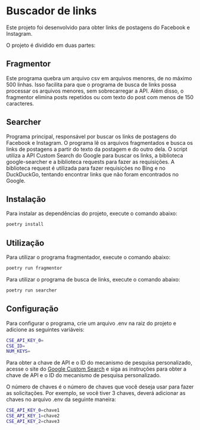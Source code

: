 # Buscador de links
Este projeto foi desenvolvido para obter links de postagens do Facebook e Instagram.

O projeto é dividido em duas partes:
## Fragmentor
Este programa quebra um arquivo csv em arquivos menores, de no máximo 500 linhas. Isso facilita para que o programa de busca de links possa processar os arquivos menores, sem sobrecarregar a API. Além disso, o fragmentor elimina posts repetidos ou com texto do post com menos de 150 caracteres.


## Searcher
Programa principal, responsável por buscar os links de postagens do Facebook e Instagram. O programa lê os arquivos fragmentados e busca os links de postagens a partir do texto da postagem e do outro dela. 
O script utiliza a API Custom Search do Google para buscar os links, a biblioteca google-searcher e a biblioteca requests para fazer as requisições. A biblioteca request é utilizada para fazer requisições no Bing e no DuckDuckGo, tentando encontrar links que não foram encontrados no Google.

## Instalação
Para instalar as dependências do projeto, execute o comando abaixo:
```bash
poetry install
```

## Utilização
Para utilizar o programa fragmentador, execute o comando abaixo:
```bash
poetry run fragmentor
```

Para utilizar o programa de busca de links, execute o comando abaixo:
```bash
poetry run searcher
```

## Configuração	
Para configurar o programa, crie um arquivo .env na raiz do projeto e adicione as seguintes variáveis:
```bash
CSE_API_KEY_0=
CSE_ID=
NUM_KEYS=
```

Para obter a chave de API e o ID do mecanismo de pesquisa personalizado, acesse o site do [Google Custom Search](https://developers.google.com/custom-search/v1/overview) e siga as instruções para obter a chave de API e o ID do mecanismo de pesquisa personalizado.

O número de chaves é o número de chaves que você deseja usar para fazer as solicitações. Por exemplo, se você tiver 3 chaves, deverá adicionar as chaves no arquivo .env da seguinte maneira:
```bash
CSE_API_KEY_0=chave1
CSE_API_KEY_1=chave2
CSE_API_KEY_2=chave3
```

